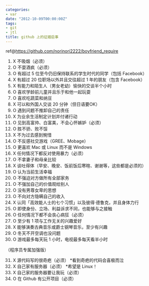```yaml
---
categories:
- var
date: "2012-10-09T00:00:00Z"
tags:
- git
- jtl
title: github 上的征婚启事
---
```


ref@<https://github.com/norinori2222/boyfriend_require>

1. X 不吸烟（必须）
2. O 不耍酒疯（必须）
3. O 有超过 5 位至今仍旧保持联系的学生时代的同学（包括 Facebook）
4. X 有超过 20 位职场以外并且交往超过 1 年的朋友（包含 Facebook）
5. X 有能力和陌生人（男女老幼）愉快的交谈半个小时
6. O 喜欢学龄前儿童并且乐于和他一起玩耍
7. O 喜欢吃蔬菜和纳豆
8. X 可以和外国人交谈 20 分钟（但日语要OK）
9. O 遇到问题不推卸自己的责任
10. X 为业余生活制定计划并付诸行动
11. O 见到高富帅、白富美，不会心怀嫉妒（必须）
12. O 胜不骄、败不馁
13. X 不为过去感到惋惜
14. O 不反感社交游戏（GREE、Mobage）
15. O 更喜欢 Mac 或 Linux 而不是 Windows
16. X 任何情况下都反对使用暴力（必须）
17. O 不拿妻子和母亲比较
18. X 谈吐得体（早安、晚安、饭前饭后寒暄、谢谢等，这些都是必须的）
19. O 认为当前生活幸福
20. O 不强迫对方做所有全部家务
21. O 不强加自己的价值观给别人
22. O 没有男尊女卑的思想
23. O 不向对方隐瞒自己的收入
24. X 认同「高效能人士的七个习惯」以及彼得·德鲁克，并且身体力行
25. O 即使身份、立场、利益诉求不同，也能够与之接触
26. O 任何情况下都不会丧心病狂（必须）
27. O 至少有 1 项与工作无关的兴趣爱好
28. X 能够演奏古典音乐或爵士钢琴音乐，至少有兴趣
29. O 冬天不开空调也没问题
30. O 游戏最多每天玩 1 小时，电视最多每天看半小时

（程序员专属加强版）

31. X 源代码写的很奇疤（必须） \*看到奇疤的代码会喜极而泣
32. X 自己家有服务器（必须） \*希望是 Linux！
33. X 自己家的服务器要让我玩（必须）
34. O 在 Github 有公开项目（必须）

